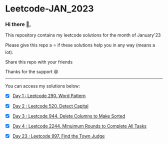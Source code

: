 # Leetcode-JAN_2023

### Hi there 👋,
<p> This repository contains my leetcode solutions for the month of January'23 </p>
<p> Please give this repo a ⭐ if these solutions help you in any way (means a lot). </p>
<p> Share this repo with your friends </p>
<p> Thanks for the support 😄 </p>

<hr>

You can access my solutions below:

- [x] [Day 1 : Leetcode 290. Word Pattern](https://github.com/AkhileshPokale-IND/Leetcode-JAN_2023/tree/main/Solutions/Day%201)

- [x] [Day 2 : Leetcode 520. Detect Capital](https://github.com/AkhileshPokale-IND/Leetcode-JAN_2023/tree/main/Solutions/Day%202)

- [x] [Day 3 : Leetcode 944. Delete Columns to Make Sorted](https://github.com/AkhileshPokale-IND/Leetcode-JAN_2023/tree/main/Solutions/Day%203)

- [x] [Day 4 : Leetcode 2244. Minuimum Rounds to Complete All Tasks](https://github.com/AkhileshPokale-IND/Leetcode-JAN_2023/tree/main/Solutions/Day%204)

- [x] [Day 23 : Leetcode 997. Find the Town Judge](https://github.com/AkhileshPokale-IND/Leetcode-JAN_2023/tree/main/Solutions/Day%2023)
